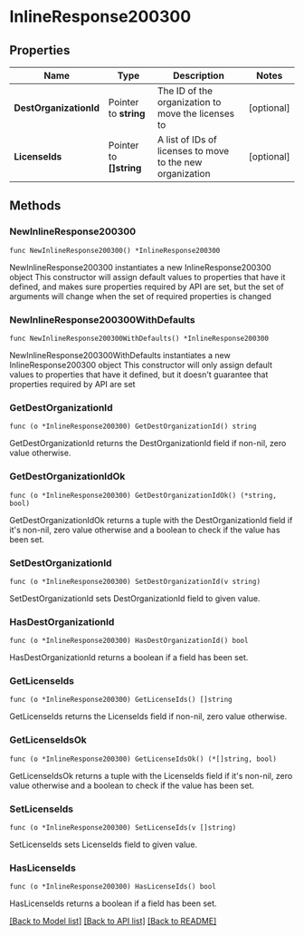 # InlineResponse200300

## Properties

Name | Type | Description | Notes
------------ | ------------- | ------------- | -------------
**DestOrganizationId** | Pointer to **string** | The ID of the organization to move the licenses to | [optional] 
**LicenseIds** | Pointer to **[]string** | A list of IDs of licenses to move to the new organization | [optional] 

## Methods

### NewInlineResponse200300

`func NewInlineResponse200300() *InlineResponse200300`

NewInlineResponse200300 instantiates a new InlineResponse200300 object
This constructor will assign default values to properties that have it defined,
and makes sure properties required by API are set, but the set of arguments
will change when the set of required properties is changed

### NewInlineResponse200300WithDefaults

`func NewInlineResponse200300WithDefaults() *InlineResponse200300`

NewInlineResponse200300WithDefaults instantiates a new InlineResponse200300 object
This constructor will only assign default values to properties that have it defined,
but it doesn't guarantee that properties required by API are set

### GetDestOrganizationId

`func (o *InlineResponse200300) GetDestOrganizationId() string`

GetDestOrganizationId returns the DestOrganizationId field if non-nil, zero value otherwise.

### GetDestOrganizationIdOk

`func (o *InlineResponse200300) GetDestOrganizationIdOk() (*string, bool)`

GetDestOrganizationIdOk returns a tuple with the DestOrganizationId field if it's non-nil, zero value otherwise
and a boolean to check if the value has been set.

### SetDestOrganizationId

`func (o *InlineResponse200300) SetDestOrganizationId(v string)`

SetDestOrganizationId sets DestOrganizationId field to given value.

### HasDestOrganizationId

`func (o *InlineResponse200300) HasDestOrganizationId() bool`

HasDestOrganizationId returns a boolean if a field has been set.

### GetLicenseIds

`func (o *InlineResponse200300) GetLicenseIds() []string`

GetLicenseIds returns the LicenseIds field if non-nil, zero value otherwise.

### GetLicenseIdsOk

`func (o *InlineResponse200300) GetLicenseIdsOk() (*[]string, bool)`

GetLicenseIdsOk returns a tuple with the LicenseIds field if it's non-nil, zero value otherwise
and a boolean to check if the value has been set.

### SetLicenseIds

`func (o *InlineResponse200300) SetLicenseIds(v []string)`

SetLicenseIds sets LicenseIds field to given value.

### HasLicenseIds

`func (o *InlineResponse200300) HasLicenseIds() bool`

HasLicenseIds returns a boolean if a field has been set.


[[Back to Model list]](../README.md#documentation-for-models) [[Back to API list]](../README.md#documentation-for-api-endpoints) [[Back to README]](../README.md)


